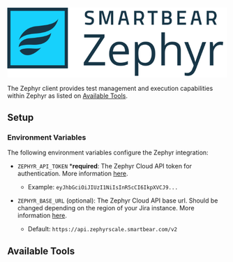 ![zephyr.svg](images/embedded/zephyr.svg)

The Zephyr client provides test management and execution capabilities within Zephyr as listed on [Available Tools](#Available-Tools).

## Setup

### Environment Variables

The following environment variables configure the Zephyr integration:

- `ZEPHYR_API_TOKEN` ***required**: The Zephyr Cloud API token for authentication. More information [here](https://support.smartbear.com/zephyr/docs/en/rest-api/api-access-tokens-management.html).
  - Example: `eyJhbGciOiJIUzI1NiIsInR5cCI6IkpXVCJ9...`

- `ZEPHYR_BASE_URL` (optional): The Zephyr Cloud API base url. Should be changed depending on the region of your Jira instance. More information [here](https://support.smartbear.com/zephyr-scale-cloud/api-docs/#section/Authentication/Accessing-the-API).
  - Default: `https://api.zephyrscale.smartbear.com/v2`

## Available Tools
